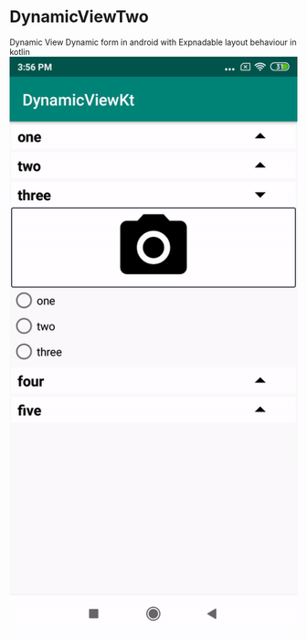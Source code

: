 # DynamicViewTwo

Dynamic View 
Dynamic form in android with Expnadable layout behaviour in kotlin
![](dynaic_form.gif)
